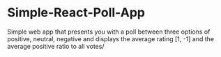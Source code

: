 # Simple-React-Poll-App
Simple web app that presents you with a poll between three options of positive, neutral, negative and displays the average rating [1, -1] and the average positive ratio to all votes/
